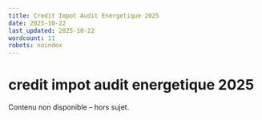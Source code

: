```yaml
---
title: Credit Impot Audit Energetique 2025
date: 2025-10-22
last_updated: 2025-10-22
wordcount: 11
robots: noindex
---
```


# credit impot audit energetique 2025

Contenu non disponible – hors sujet.